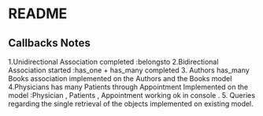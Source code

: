 # README

## Callbacks Notes
1.Unidirectional Association completed  :belongsto
2.Bidirectional Association started :has_one + has_many completed 
3. Authors has_many Books association implemented on the Authors and the Books model
4.Physicians has many Patients through Appointment Implemented on the model :Physician , Patients , Appointment working ok in console .
5.  Queries  regarding the single retrieval of the objects implemented on existing model.


